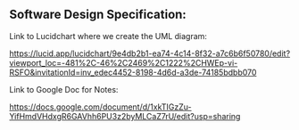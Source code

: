 ## Software Design Specification:

Link to Lucidchart where we create the UML diagram:

https://lucid.app/lucidchart/9e4db2b1-ea74-4c14-8f32-a7c6b6f50780/edit?viewport_loc=-481%2C-46%2C2469%2C1222%2CHWEp-vi-RSFO&invitationId=inv_edec4452-8198-4d6d-a3de-74185bdbb070

Link to Google Doc for Notes:

https://docs.google.com/document/d/1xkTIGzZu-YifHmdVHdxgR6GAVhh6PU3z2byMLCaZ7rU/edit?usp=sharing
